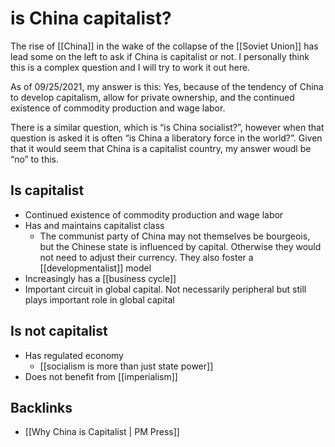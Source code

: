 # is China capitalist?

The rise of [[China]] in the wake of the collapse of the [[Soviet Union]] has lead some on the left to ask if China is capitalist or not. I personally think this is a complex question and I will try to work it out here.

As of 09/25/2021, my answer is this: Yes, because of the tendency of China to develop capitalism, allow for private ownership, and the continued existence of commodity production and wage labor.

There is a similar question, which is &ldquo;is China socialist?&rdquo;, however when that question is asked it is often &ldquo;is China a liberatory force in the world?&rdquo;. Given that it would seem that China is a capitalist country, my answer woudl be &ldquo;no&rdquo; to this.


## Is capitalist

-   Continued existence of commodity production and wage labor
-   Has and maintains capitalist class
    -   The communist party of China may not themselves be bourgeois, but the Chinese state is influenced by capital. Otherwise they would not need to adjust their currency. They also foster a [[developmentalist]] model
-   Increasingly has a [[business cycle]]
-   Important circuit in global capital. Not necessarily peripheral but still plays important role in global capital


## Is not capitalist

-   Has regulated economy
    -   [[socialism is more than just state power]]
-   Does not benefit from [[imperialism]]


## Backlinks

-   [[Why China is Capitalist | PM Press]]
